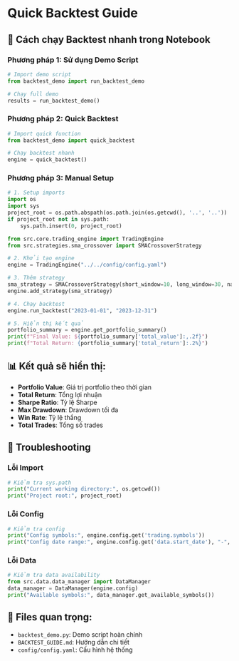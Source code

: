# Quick Backtest Guide

## 🚀 Cách chạy Backtest nhanh trong Notebook

### Phương pháp 1: Sử dụng Demo Script

```python
# Import demo script
from backtest_demo import run_backtest_demo

# Chạy full demo
results = run_backtest_demo()
```

### Phương pháp 2: Quick Backtest

```python
# Import quick function
from backtest_demo import quick_backtest

# Chạy backtest nhanh
engine = quick_backtest()
```

### Phương pháp 3: Manual Setup

```python
# 1. Setup imports
import os
import sys
project_root = os.path.abspath(os.path.join(os.getcwd(), '..', '..'))
if project_root not in sys.path:
    sys.path.insert(0, project_root)

from src.core.trading_engine import TradingEngine
from src.strategies.sma_crossover import SMACrossoverStrategy

# 2. Khởi tạo engine
engine = TradingEngine("../../config/config.yaml")

# 3. Thêm strategy
sma_strategy = SMACrossoverStrategy(short_window=10, long_window=30, name="SMA_Crossover")
engine.add_strategy(sma_strategy)

# 4. Chạy backtest
engine.run_backtest("2023-01-01", "2023-12-31")

# 5. Hiển thị kết quả
portfolio_summary = engine.get_portfolio_summary()
print(f"Final Value: ${portfolio_summary['total_value']:,.2f}")
print(f"Total Return: {portfolio_summary['total_return']:.2%}")
```

## 📊 Kết quả sẽ hiển thị:

- **Portfolio Value**: Giá trị portfolio theo thời gian
- **Total Return**: Tổng lợi nhuận
- **Sharpe Ratio**: Tỷ lệ Sharpe
- **Max Drawdown**: Drawdown tối đa
- **Win Rate**: Tỷ lệ thắng
- **Total Trades**: Tổng số trades

## 🔧 Troubleshooting

### Lỗi Import
```python
# Kiểm tra sys.path
print("Current working directory:", os.getcwd())
print("Project root:", project_root)
```

### Lỗi Config
```python
# Kiểm tra config
print("Config symbols:", engine.config.get('trading.symbols'))
print("Config date range:", engine.config.get('data.start_date'), "-", engine.config.get('data.end_date'))
```

### Lỗi Data
```python
# Kiểm tra data availability
from src.data.data_manager import DataManager
data_manager = DataManager(engine.config)
print("Available symbols:", data_manager.get_available_symbols())
```

## 📁 Files quan trọng:

- `backtest_demo.py`: Demo script hoàn chỉnh
- `BACKTEST_GUIDE.md`: Hướng dẫn chi tiết
- `config/config.yaml`: Cấu hình hệ thống 